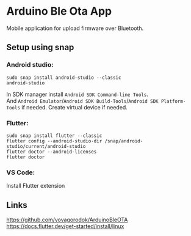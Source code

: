 # Arduino Ble Ota App
Mobile application for upload firmware over Bluetooth.

## Setup using snap
### Android studio:
```
sudo snap install android-studio --classic
android-studio
```
In SDK manager install `Android SDK Command-line Tools`.\
And `Android Emulator`/`Android SDK Build-Tools`/`Android SDK Platform-Tools` if needed.
Create virtual device if needed.

### Flutter:
```
sudo snap install flutter --classic
flutter config --android-studio-dir /snap/android-studio/current/android-studio
flutter doctor --android-licenses
flutter doctor
```

### VS Code:
Install Flutter extension

## Links
https://github.com/vovagorodok/ArduinoBleOTA \
https://docs.flutter.dev/get-started/install/linux